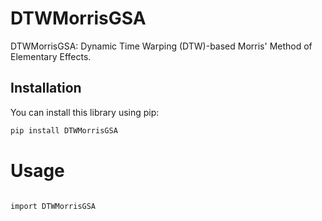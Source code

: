 # DTWMorrisGSA

DTWMorrisGSA: Dynamic Time Warping (DTW)-based Morris' Method of Elementary Effects.

## Installation

You can install this library using pip:

```bash
pip install DTWMorrisGSA
```
# Usage

```bash

import DTWMorrisGSA
